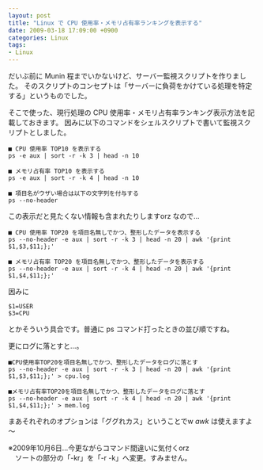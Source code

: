 ```yaml
---
layout: post
title: "Linux で CPU 使用率・メモリ占有率ランキングを表示する"
date: 2009-03-18 17:09:00 +0900
categories: Linux
tags:
- Linux
---
```


だいぶ前に Munin 程までいかないけど、サーバー監視スクリプトを作りました。
そのスクリプトのコンセプトは「サーバーに負荷をかけている処理を特定する」というものでした。

そこで使った、現行処理の CPU 使用率・メモリ占有率ランキング表示方法を記載しておきます。
因みに以下のコマンドをシェルスクリプトで書いて監視スクリプトとしました。

```
■ CPU 使用率 TOP10 を表示する
ps -e aux | sort -r -k 3 | head -n 10

■ メモリ占有率 TOP10 を表示する
ps -e aux | sort -r -k 4 | head -n 10

■ 項目名がウザい場合は以下の文字列を付与する
ps --no-header
```

この表示だと見たくない情報も含まれたりしますorz
なので…

```
■ CPU 使用率 TOP20 を項目名無しでかつ、整形したデータを表示する
ps --no-header -e aux | sort -r -k 3 | head -n 20 | awk '{print $1,$3,$11;};'

■ メモリ占有率 TOP20 を項目名無しでかつ、整形したデータを表示する
ps --no-header -e aux | sort -r -k 4 | head -n 20 | awk '{print $1,$4,$11;};'
```

因みに

```
$1=USER
$3=CPU
```

とかそういう具合です。普通に ps コマンド打ったときの並び順ですね。

更にログに落とすと…。

```
■CPU使用率TOP20を項目名無しでかつ、整形したデータをログに落とす
ps --no-header -e aux | sort -r -k 3 | head -n 20 | awk '{print $1,$3,$11;};' > cpu.log

■メモリ占有率TOP20を項目名無しでかつ、整形したデータをログに落とす
ps --no-header -e aux | sort -r -k 4 | head -n 20 | awk '{print $1,$4,$11;};' > mem.log
```

まあそれぞれのオプションは「ググれカス」ということでw
*awk* は使えますよ～

※2009年10月6日…今更ながらコマンド間違いに気付くorz  
　ソートの部分の「-kr」を「-r -k」へ変更。すみません。
